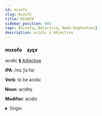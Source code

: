```yaml
---
id: mıxofo
slug: mıxofo
title: MIXOFO
sidebar_position: 683
tags: [mıxofo, Adjective, Nakh-Daghestani]
description: acidic § Adjective
---
```


### mıxofo&emsp;<span kind="abugida">ƶȷɋɤ</span>

*acidic* **§** [Adjective](../../tags/Adjective)

**IPA**: /mɪ.ˈʃɑ.fɑ/

**Verb**: to be acidic

**Noun**: acidity

**Modifier**: acidic

<details>
    <summary>Origin</summary>
    Georgian მჟავა mžava /mʒava/<br/>
    <em>Nakh-Daghestani Language Family</em>
</details>